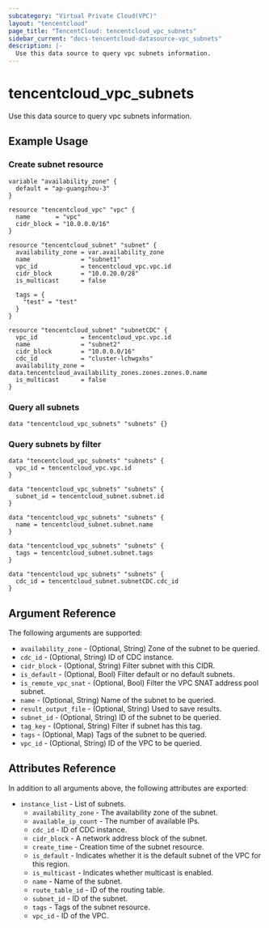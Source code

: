 ```yaml
---
subcategory: "Virtual Private Cloud(VPC)"
layout: "tencentcloud"
page_title: "TencentCloud: tencentcloud_vpc_subnets"
sidebar_current: "docs-tencentcloud-datasource-vpc_subnets"
description: |-
  Use this data source to query vpc subnets information.
---
```


# tencentcloud_vpc_subnets

Use this data source to query vpc subnets information.

## Example Usage

### Create subnet resource

```hcl
variable "availability_zone" {
  default = "ap-guangzhou-3"
}

resource "tencentcloud_vpc" "vpc" {
  name       = "vpc"
  cidr_block = "10.0.0.0/16"
}

resource "tencentcloud_subnet" "subnet" {
  availability_zone = var.availability_zone
  name              = "subnet1"
  vpc_id            = tencentcloud_vpc.vpc.id
  cidr_block        = "10.0.20.0/28"
  is_multicast      = false

  tags = {
    "test" = "test"
  }
}

resource "tencentcloud_subnet" "subnetCDC" {
  vpc_id            = tencentcloud_vpc.vpc.id
  name              = "subnet2"
  cidr_block        = "10.0.0.0/16"
  cdc_id            = "cluster-lchwgxhs"
  availability_zone = data.tencentcloud_availability_zones.zones.zones.0.name
  is_multicast      = false
}
```

### Query all subnets

```hcl
data "tencentcloud_vpc_subnets" "subnets" {}
```

### Query subnets by filter

```hcl
data "tencentcloud_vpc_subnets" "subnets" {
  vpc_id = tencentcloud_vpc.vpc.id
}

data "tencentcloud_vpc_subnets" "subnets" {
  subnet_id = tencentcloud_subnet.subnet.id
}

data "tencentcloud_vpc_subnets" "subnets" {
  name = tencentcloud_subnet.subnet.name
}

data "tencentcloud_vpc_subnets" "subnets" {
  tags = tencentcloud_subnet.subnet.tags
}

data "tencentcloud_vpc_subnets" "subnets" {
  cdc_id = tencentcloud_subnet.subnetCDC.cdc_id
}
```

## Argument Reference

The following arguments are supported:

* `availability_zone` - (Optional, String) Zone of the subnet to be queried.
* `cdc_id` - (Optional, String) ID of CDC instance.
* `cidr_block` - (Optional, String) Filter subnet with this CIDR.
* `is_default` - (Optional, Bool) Filter default or no default subnets.
* `is_remote_vpc_snat` - (Optional, Bool) Filter the VPC SNAT address pool subnet.
* `name` - (Optional, String) Name of the subnet to be queried.
* `result_output_file` - (Optional, String) Used to save results.
* `subnet_id` - (Optional, String) ID of the subnet to be queried.
* `tag_key` - (Optional, String) Filter if subnet has this tag.
* `tags` - (Optional, Map) Tags of the subnet to be queried.
* `vpc_id` - (Optional, String) ID of the VPC to be queried.

## Attributes Reference

In addition to all arguments above, the following attributes are exported:

* `instance_list` - List of subnets.
  * `availability_zone` - The availability zone of the subnet.
  * `available_ip_count` - The number of available IPs.
  * `cdc_id` - ID of CDC instance.
  * `cidr_block` - A network address block of the subnet.
  * `create_time` - Creation time of the subnet resource.
  * `is_default` - Indicates whether it is the default subnet of the VPC for this region.
  * `is_multicast` - Indicates whether multicast is enabled.
  * `name` - Name of the subnet.
  * `route_table_id` - ID of the routing table.
  * `subnet_id` - ID of the subnet.
  * `tags` - Tags of the subnet resource.
  * `vpc_id` - ID of the VPC.



